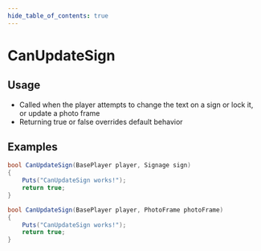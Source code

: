 ```yaml
---
hide_table_of_contents: true
---
```


# CanUpdateSign

## Usage

* Called when the player attempts to change the text on a sign or lock it, or update a photo frame
* Returning true or false overrides default behavior

## Examples

```csharp title=""
bool CanUpdateSign(BasePlayer player, Signage sign)
{
    Puts("CanUpdateSign works!");
    return true;
}
```

```csharp title=""
bool CanUpdateSign(BasePlayer player, PhotoFrame photoFrame)
{
    Puts("CanUpdateSign works!");
    return true;
}
```
